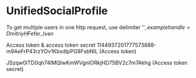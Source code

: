 # UnifiedSocialProfile

To get multiple users in one http request, use delimiter '$', example handle=DmitriyH$Fefer_Ivan

Access token & access token secret
1144937201777573888-m9AeFrP43rzYOv1KbsdlpPG8FsbNlL (Access token)

JSzqw0lTD0qh74IMQlwKmWVgnIORkjHD75BV2c7m7Akhg (Access token secret)
